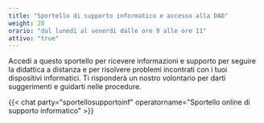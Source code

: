 ```yaml
---
title: "Sportello di supporto informatico e accesso alla DAD"
weight: 20
orario: "dal lunedì al venerdì dalle ore 9 alle ore 11"
attivo: "true"
---
```


Accedi a questo sportello per ricevere informazioni e supporto per seguire la didattica a distanza e per risolvere problemi incontrati con i tuoi dispositivi informatici. Ti risponderà un nostro volontario per darti suggerimenti e guidarti nelle procedure.

{{< chat party="sportellosupportoinf" operatorname="Sportello online di supporto informatico" >}}
